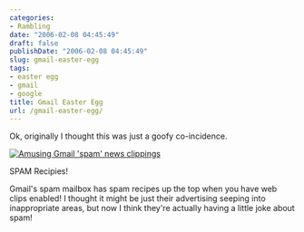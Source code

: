 ```yaml
---
categories:
- Rambling
date: "2006-02-08 04:45:49"
draft: false
publishDate: "2006-02-08 04:45:49"
slug: gmail-easter-egg
tags:
- easter egg
- gmail
- google
title: Gmail Easter Egg
url: /gmail-easter-egg/
---
```

Ok, originally I thought this was just a goofy co-incidence.

[![Amusing Gmail 'spam' news
clippings](//farm2.static.flickr.com/1102/526976402_2f3376fad1.jpg)](http://www.flickr.com/photos/joshnunn/526976402/)

SPAM Recipies!

Gmail's spam mailbox has spam recipes up the top when you have web clips
enabled! I thought it might be just their advertising seeping into
inappropriate areas, but now I think they're actually having a little
joke about spam!